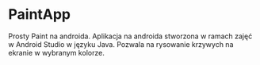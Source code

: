 # PaintApp
Prosty Paint na androida.
Aplikacja na androida stworzona w ramach zajęć w Android Studio w języku Java. Pozwala na rysowanie krzywych na ekranie w wybranym kolorze.

